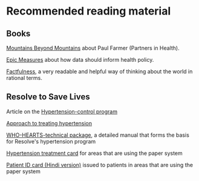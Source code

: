 # Recommended reading material

## Books

[Mountains Beyond Mountains](https://en.wikipedia.org/wiki/Mountains_Beyond_Mountains) about Paul Farmer \(Partners in Health\). 

[Epic Measures](https://www.harpercollins.com/9780062237507/epic-measures/) about how data should inform health policy. 

[Factfulness](https://www.gapminder.org/factfulness-book/), a very readable and helpful way of thinking about the world in rational terms. 

## Resolve to Save Lives

Article on the [Hypertension-control program](https://drive.google.com/file/d/1m6MrA7zuKZta_zIeOIftzPwh8Ht9JPma/view?usp=sharing)

[Approach to treating hypertension](https://resolvetosavelives.org/cardiovascular-health/hypertension)

[WHO-HEARTS-technical package](https://drive.google.com/file/d/1R_HLcMNRCqBvvlSajkFCq7zLq6byx7S3/view?usp=sharing), a detailed manual that forms the basis for Resolve's hypertension program

[Hypertension treatment card](https://drive.google.com/file/d/1FN8Vullc5wJJXnh5bIUSyYSKmaQpeudN/view?usp=sharing) for areas that are using the paper system

[Patient ID card \(Hindi version\)](https://drive.google.com/file/d/1oKHTYTZT4zU2SlJ_xTA4de3XSFwqjsgK/view?usp=sharing) issued to patients in areas that are using the paper system





